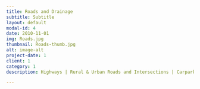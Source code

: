 ```yaml
---
title: Roads and Drainage
subtitle: Subtitle
layout: default
modal-id: 4
date: 2010-11-01
img: Roads.jpg
thumbnail: Roads-thumb.jpg
alt: image-alt
project-date: 1
client: 1
category: 1
description: Highways | Rural & Urban Roads and Intersections | Carparks | Pavement Design | Stormwater Networks & Flood Studies | Stormwater Detention | Catchment Analysis

---
```

